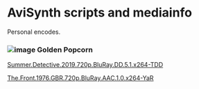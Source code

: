 # AviSynth scripts and mediainfo
Personal encodes.

### ![image](https://img43.pixhost.to/images/300/152420800_quality.gif) Golden Popcorn

[Summer.Detective.2019.720p.BluRay.DD.5.1.x264-TDD](https://github.com/rottenjoker/AviSynth-scripts-and-mediainfo/tree/master/Summer.Detective.2019.720p.BluRay.DD.5.1.x264-TDD)

[The.Front.1976.GBR.720p.BluRay.AAC.1.0.x264-YaR](https://github.com/stormstout01/AviSynth-scripts-and-mediainfo/tree/master/The.Front.1976.GBR.720p.BluRay.AAC.1.0.x264-YaR)
